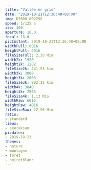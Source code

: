 ```yaml
---
title: "Vallée en gris"
date: "2019-10-21T12:36:48+08:00"
img: D5600_002298
speed: 1/125 s
iso: 100
aperture: 16.0
focal: 18.0
picInstant: 2019-10-21T12:36:48+08:00
widthFull: 6016
heightFull: 4016
fileSizeFull: 2,38 Mio
width2k: 1920
height2k: 1282
fileSize2k: 241,93 kio
width3k: 3000
height3k: 2003
fileSize3k: 802,12 kio
width4k: 3840
height4k: 2563
fileSize4k: 1,13 Mio
widthRaw: 6016
heightRaw: 4016
fileSizeRaw: 22,96 Mio
ratio:
- standard
lieux:
- seoraksan
picdates:
- 2019-10-21
themes:
- nature
- montagne
- foret
- noiretblanc
---
```


